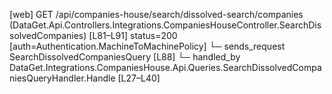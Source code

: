 [web] GET /api/companies-house/search/dissolved-search/companies  (DataGet.Api.Controllers.Integrations.CompaniesHouseController.SearchDissolvedCompanies)  [L81–L91] status=200 [auth=Authentication.MachineToMachinePolicy]
  └─ sends_request SearchDissolvedCompaniesQuery [L88]
    └─ handled_by DataGet.Integrations.CompaniesHouse.Api.Queries.SearchDissolvedCompaniesQueryHandler.Handle [L27–L40]

